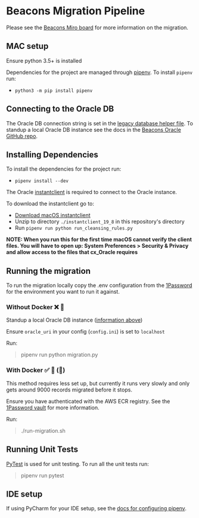 # Beacons Migration Pipeline

Please see the [Beacons Miro board](https://miro.com/app/board/o9J_lRB60BQ=/) for more information on the migration.

## MAC setup

Ensure python 3.5+ is installed

Dependencies for the project are managed through [pipenv](https://pipenv.pypa.io/en/latest/#install-pipenv-today). To install `pipenv` run:

- `python3 -m pip install pipenv`

## Connecting to the Oracle DB

The Oracle DB connection string is set in the [legacy database helper file](src/helpers/legacy_database_helper.py). To standup a local Oracle DB instance
see the docs in the [Beacons Oracle GitHub repo](https://github.com/mcagov/beacons-oracle#restoring-the-latest-backups-locally).

## Installing Dependencies

To install the dependencies for the project run:

- `pipenv install --dev`

The Oracle [instantclient](https://www.oracle.com/database/technologies/instant-client/downloads.html) is required to connect to the Oracle instance.

To download the instantclient go to:

- [Download macOS instantclient](https://download.oracle.com/otn_software/mac/instantclient/198000/instantclient-basic-macos.x64-19.8.0.0.0dbru.zip)
- Unzip to directory `./instantclient_19_8` in this repository's directory
- Run `pipenv run python run_cleansing_rules.py`

**NOTE: When you run this for the first time macOS cannot verify the client files. You will have to open up: System Preferences > Security & Privacy and allow access to the files that cx_Oracle requires**

## Running the migration

To run the migration locally copy the .env configuration from the [1Password](https://start.1password.com/open/i?a=WKJEETMC2BAHVAZN37G2IRW54U&v=flhuusyvvrhq3caiuqqxvnlije&i=22vzwp3emjfkhjuxmqzfkzcqtu&h=madetech.1password.com) for the environment you want to run it against.

### Without Docker :x: :whale:

Standup a local Oracle DB instance ([information above](#connecting-to-the-oracle-db))

Ensure `oracle_uri` in  your config (`config.ini`) is set to `localhost`

Run:
> pipenv run python migration.py

### With Docker :white_check_mark: :whale: (:snail:)

This method requires less set up, but currently it runs very slowly and only gets around 9000 records migrated before it stops.

Ensure you have authenticated with the AWS ECR registry.  See the [1Password vault](https://start.1password.com/open/i?a=WKJEETMC2BAHVAZN37G2IRW54U&v=flhuusyvvrhq3caiuqqxvnlije&i=nrufqva6ejfjljzji4xnvulpj4&h=madetech.1password.com) for more information.

Run:
> ./run-migration.sh

## Running Unit Tests

[PyTest](https://docs.pytest.org/en/6.2.x/contents.html) is used for unit testing. To run all the unit tests run:

> pipenv run pytest

## IDE setup

If using PyCharm for your IDE setup, see the [docs for configuring pipenv](https://www.jetbrains.com/help/pycharm/pipenv.html#pipenv-existing-project).

